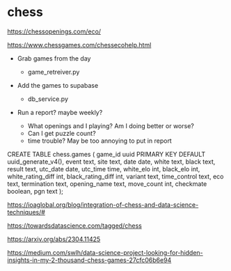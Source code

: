 # chess
https://chessopenings.com/eco/

https://www.chessgames.com/chessecohelp.html


- Grab games from the day
    - game_retreiver.py
- Add the games to supabase
    - db_service.py


    
- Run a report? maybe weekly?  
    - What openings and I playing? Am I doing better or worse?
    - Can I get puzzle count?
    - time trouble? May be too annoying to put in report


CREATE TABLE chess.games (
    game_id uuid PRIMARY KEY DEFAULT uuid_generate_v4(),
    event text,
    site text,
    date date,
    white text,
    black text,
    result text,
    utc_date date,
    utc_time time,
    white_elo int,
    black_elo int,
    white_rating_diff int,
    black_rating_diff int,
    variant text,
    time_control text,
    eco text,
    termination text,
    opening_name text,
    move_count int,
    checkmate boolean,
    pgn text
);

https://ioaglobal.org/blog/integration-of-chess-and-data-science-techniques/#

https://towardsdatascience.com/tagged/chess

https://arxiv.org/abs/2304.11425

https://medium.com/swlh/data-science-project-looking-for-hidden-insights-in-my-2-thousand-chess-games-27cfc06b6e94



